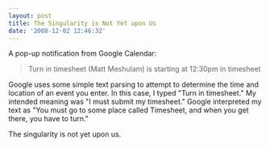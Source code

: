 ```yaml
---
layout: post
title: The Singularity is Not Yet upon Us
date: '2008-12-02 12:46:32'
---
```



A pop-up notification from Google Calendar:

> Turn in timesheet (Matt Meshulam) is starting at 12:30pm in timesheet

Google uses some simple text parsing to attempt to determine the time and location of an event you enter. In this case, I typed "Turn in timesheet." My intended meaning was "I must submit my timesheet." Google interpreted my text as "You must go to some place called Timesheet, and when you get there, you have to turn."

The singularity is not yet upon us.


